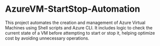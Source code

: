 # AzureVM-StartStop-Automation
This project automates the creation and management of Azure Virtual Machines using Shell scripts and Azure CLI. It includes logic to check the current state of a VM before attempting to start or stop it, helping optimize cost by avoiding unnecessary operations.
